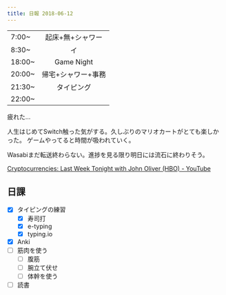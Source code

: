 ```yaml
---
title: 日報 2018-06-12
---
```


|||
|:-|:-:|
|7:00~|起床+無+シャワー|
|8:30~|イ|
|18:00~|Game Night|
|20:00~|帰宅+シャワー+事務|
|21:30~|タイピング|
|22:00~||

疲れた...

人生はじめてSwitch触った気がする。久しぶりのマリオカートがとても楽しかった。
ゲームやってると時間が吸われていく。

Wasabiまだ転送終わらない。進捗を見る限り明日には流石に終わりそう。

[Cryptocurrencies: Last Week Tonight with John Oliver (HBO) - YouTube](https://www.youtube.com/watch?v=g6iDZspbRMg)

## 日課

- [x] タイピングの練習
	+ [x] 寿司打
	+ [x] e-typing
	+ [x] typing.io
- [x] Anki
- [ ] 筋肉を使う
	+ [ ] 腹筋
	+ [ ] 腕立て伏せ
	+ [ ] 体幹を使う
- [ ] 読書
